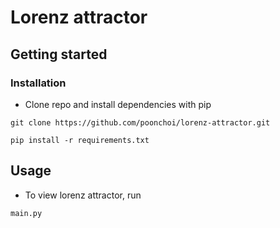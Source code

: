 # Lorenz attractor

## Getting started

### Installation
- Clone repo and install dependencies with pip
```
git clone https://github.com/poonchoi/lorenz-attractor.git
```
```
pip install -r requirements.txt
```
## Usage
- To view lorenz attractor, run
```
main.py
```
